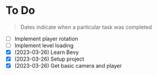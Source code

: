 # To Do

> Dates indicate when a particular task was completed

- [ ] Implement player rotation
- [ ] Implement level loading
- [x] (2023-03-26) Learn Bevy 
- [x] (2023-03-26) Setup project
- [x] (2023-03-26) Get basic camera and player

